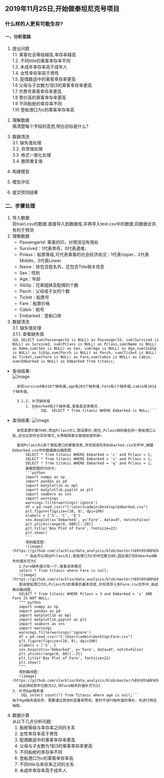 ## 2019年11月25日,开始做泰坦尼克号项目  
### 什么样的人更有可能生存?
#### 一、分析思路  
1. 提出问题  
    1.1. 乘客社会等级越高,幸存率越高  
    1.2. 不同title的乘客幸存率不同  
    1.3. 未成年幸存率高于成年人  
    1.4. 女性幸存率高于男性  
    1.5. 配偶数适中的乘客幸存率更高  
    1.6 父母与子女数为1到3的乘客幸存率更高  
    1.7 共票号乘客幸存率更高  
    1.8 票价高的乘客幸存率更高  
    1.9 不同船舱的幸存率不同  
    1.10 登船港口为c的乘客幸存率高  
    
2. 理解数据  
    搞清楚每个字段的意思,明白目标是什么? 
    
3.  数据清洗   
  3.1. 缺失值处理   
  3.2. 异常值处理    
  3.3. 格式一致化处理    
  3.4. 删除重复值  
  
4.  构建模型  

5. 模型评估  

6. 提交预测结果 

### 二、步骤处理 
1. 导入数据  
    将train.csv的数据.直接导入到数据库,并再导入test.csv中的数据,将数据合并,有利于预测  
2. 理解数据  
    - PassengerId: 乘客的ID，对预测没有用处  
    - Survived：1代表幸存，0代表遇难， 
    - Pclass：船票等级,可代表乘客的社会经济状况：1代表Upper，2代表Middle，3代表Lower  
    - Name：除包含姓名外，还包含Title相关信息  
    - Sex：性别   
    - Age：年龄  
    - SibSp：兄弟姐妹及配偶的个数  
    - Parch：父母或子女的个数  
    - Ticket：船票号  
    - Fare：船票价格  
    - Cabin：舱号 
    - Embarked：登船口岸  
3. 数据清洗  
    3.1. 缺失值处理  
        3.1.1. 查看缺失值  
            ``` SQL SELECT sum(PassengerId is NULL) as PassengerId, sum(Survived is NULL) as Survived,
sum(Pclass is NULL) as Pclass,sum(Name is NULL) as Name,sum(Sex is NULL) as Sex,
sum(Age is NULL) as Age,sum(SibSp is NULL) as SibSp,sum(Parch is NULL) as Parch,
sum(Ticket is NULL) as Ticket,sum(Fare is NULL) as Fare,sum(Cabin is NULL) as Cabin,
sum(Embarked is NULL) as Embarked from titanic;  ```  
* 查询结果:   
            ![image](https://github.com/slackliu/data_analysis/blob/master/%E6%95%B0%E6%8D%AE%E5%88%86%E6%9E%90%E9%A1%B9%E7%9B%AE/kaggle/%E6%B3%B0%E5%9D%A6%E5%B0%BC%E5%85%8B%E5%8F%B7%E9%A2%84%E6%B5%8B/images/sql_chaxunqueshizhi.png)  
            
        发现survived有418个缺失值,age有263个缺失值,Fare有1个缺失值,cabin有1014个缺失值,  

        3.1.2. 补充缺失值  
            1. Embarked有2个缺失值,查看其具体情况.  
               ``` SQL  SELECT * from titanic WHERE Embarked is NULL;```  
* 查询结果:
                ![image](https://github.com/slackliu/data_analysis/blob/master/%E6%95%B0%E6%8D%AE%E5%88%86%E6%9E%90%E9%A1%B9%E7%9B%AE/kaggle/%E6%B3%B0%E5%9D%A6%E5%B0%BC%E5%85%8B%E5%8F%B7%E9%A2%84%E6%B5%8B/images/SQL_embarked_%E7%BC%BA%E5%A4%B1%E5%80%BC%E6%83%85%E5%86%B5.png)  
                
        发现其票价都为80,而且Pclass为1,假设票价,舱位,Pclass相同者在同一登船港口上船,这也比较符合实际情况,头等舱顾客总是提前登机嘛~   
        
        查询Pclass为1各个登船港口的乘客信息,并将其保存到Embarked.csv文件中,根据Embarked.csv中的数据画出箱型图
            SELECT * from titanic WHERE Embarked = 'c' and Pclass = 1;
            SELECT * from titanic WHERE Embarked = 's' and Pclass = 1;
            SELECT * from titanic WHERE Embarked = 'q' and Pclass = 1;
            画箱型图的代码为:    
            '''python
            import numpy as np
            import pandas as pd
            import matplotlib as mpl
            import matplotlib.pyplot as plt
            import seaborn as sns
            import warnings
            warnings.filterwarnings('ignore')
            df = pd.read_csv(r"C:\Users\admin\Desktop\Embarked.csv")
            plt.figure(figsize=(10, 8), dpi=100)
            xlabels = ['S', 'C', 'Q']
            sns.boxplot(x='Embarked', y='Fare', data=df, notch=False)
            plt.yticks(range(0, 600)[::20])
            plt.title('Box Plot of Fare', fontsize=22)
            plt.show()
            '''    
            得到箱型图:  
            ![image](https://github.com/slackliu/data_analysis/blob/master/%E6%95%B0%E6%8D%AE%E5%88%86%E6%9E%90%E9%A1%B9%E7%9B%AE/kaggle/%E6%B3%B0%E5%9D%A6%E5%B0%BC%E5%85%8B%E5%8F%B7%E9%A2%84%E6%B5%8B/images/Fare%E7%AE%B1%E5%9E%8B%E5%9B%BE.png)  
            * 由此可以得出Pclass为1,登船港口为C的中位数为80,因此我们将Embarked缺失的值补充为C  
         2.Fare缺失值只有一个,查看具体情况  
         select * from titanic where Fare is null;  
         ![image](https://github.com/slackliu/data_analysis/blob/master/%E6%95%B0%E6%8D%AE%E5%88%86%E6%9E%90%E9%A1%B9%E7%9B%AE/kaggle/%E6%B3%B0%E5%9D%A6%E5%B0%BC%E5%85%8B%E5%8F%B7%E9%A2%84%E6%B5%8B/images/Fare%E7%BC%BA%E5%A4%B1%E5%85%B7%E4%BD%93%E6%83%85%E5%86%B5.png)  
         查询登船港口为S,Pclass为3的乘客的基本信息,并将其导入到Fare.csv文件中,由此画出箱线图,  
         SELECT * from titanic WHERE Pclass = 3 and Embarked = 's' AND Fare IS NOT NULL;  
         """ python
         import numpy as np
         import pandas as pd
         import matplotlib as mpl
         import matplotlib.pyplot as plt
         import seaborn as sns
         import warnings
         warnings.filterwarnings('ignore')
         df = pd.read_csv(r"C:\Users\admin\Desktop\Fare.csv")
         plt.figure(figsize=(10, 8), dpi=100)
         xlabels = ['S', ]
         sns.boxplot(x='Embarked', y='Fare', data=df, notch=False)
         plt.yticks(range(0, 60)[::3])
         plt.title('Box Plot of Fare', fontsize=22)
         plt.show()
         """  
         得到箱线图:  
         ![image](https://github.com/slackliu/data_analysis/blob/master/%E6%95%B0%E6%8D%AE%E5%88%86%E6%9E%90%E9%A1%B9%E7%9B%AE/kaggle/%E6%B3%B0%E5%9D%A6%E5%B0%BC%E5%85%8B%E5%8F%B7%E9%A2%84%E6%B5%8B/images/Fare%E5%88%86%E5%B8%83%E7%AE%B1%E7%BA%BF%E5%9B%BE.png)
         由此得知其中位数为12,将Fare缺失的值补充为12.  
      3. 补充Age缺失值  
      ``` SQL select count(*) from Titanic where age is null;```  
      由于Age缺失值较多，需要通过其他的变量来预测，暂时不进行缺失值的填补，先进行特征抽取。
         
4. 数据计算  
    从以下几点分析问题:   
    1. 船舱等级与幸存率之间的关系   
    2. 女性幸存率高于男性  
    3. 配偶数适中的乘客幸存率更高  
    4. 父母与子女数为1到3的乘客幸存率更高  
    5. 不同船舱的幸存率不同  
    6. 登船港口为c的乘客幸存率高  
    7. 不同title与幸存率之间的关系  
    8. 未成年幸存率高于成年人  
    
    

